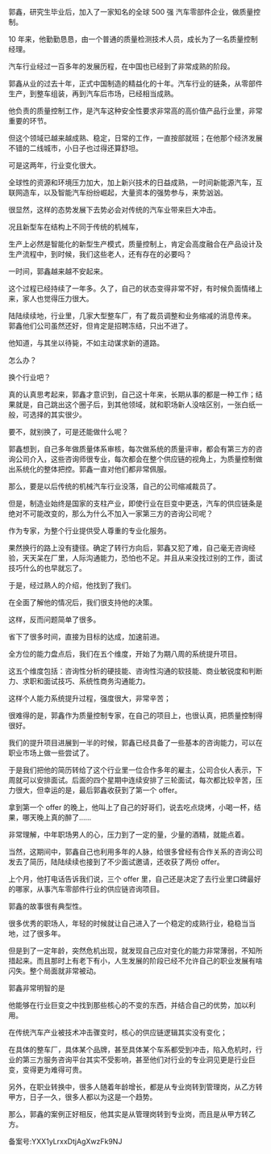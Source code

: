 郭鑫，研究生毕业后，加入了一家知名的全球 500 强 汽车零部件企业，做质量控制。

10 年来，他勤勤恳恳，由一个普通的质量检测技术人员，成长为了一名质量控制经理。

汽车行业经过一百多年的发展历程，在中国也已经到了非常成熟的阶段。

郭鑫从业的过去十年，正式中国制造的精益化的十年。汽车行业的链条，从零部件生产，到整车组装，再到汽车后市场，已经相当成熟。

他负责的质量控制工作，是汽车这种安全性要求非常高的高价值产品行业里，非常重要的环节。

但这个领域已越来越成熟、稳定，日常的工作，一直按部就班；在他那个经济发展不错的二线城市，小日子也过得还算舒坦。

可是这两年，行业变化很大。

全球性的资源和环境压力加大，加上新兴技术的日益成熟，一时间新能源汽车，互联网造车，以及智能汽车纷纷崛起，大量资本的强势参与，来势汹汹。

很显然，这样的态势发展下去势必会对传统的汽车业带来巨大冲击。

况且新型车在结构上不同于传统的机械车，

生产上必然是智能化的新型生产模式，质量控制上，肯定会高度融合在产品设计及生产流程中，到时候，我们这些老人，还有存在的必要吗？

一时间，郭鑫越来越不安起来。

这个过程已经持续了一年多。久了，自己的状态变得非常不好，有时候负面情绪上来，家人也觉得压力很大。

陆陆续续地，行业里，几家大型整车厂，有了裁员调整和业务缩减的消息传来。 郭鑫他们公司虽然还好，但肯定是招聘冻结，只出不进了。

他知道，与其坐以待毙，不如主动谋求新的道路。

怎么办？

换个行业吧？

真的认真思考起来，郭鑫才意识到，自己这十年来，长期从事的都是一种工作；结果就是，自己跳出这个圈子后，到其他领域，就和职场新人没啥区别，一张白纸一般，可选择的其实很少。

要不，就别换了，可是还能做什么呢？

郭鑫想到，自己多年做质量体系审核，每次做系统的质量评审，都会有第三方的咨询公司介入，这些咨询师很专业，每次都会在整个供应链的视角上，为质量控制做出系统化的整体把控。郭鑫一直对他们都非常佩服。

那么，要是以后传统的机械汽车行业没落，自己的公司缩减裁员了。

但是，制造业始终是国家的支柱产业，即使行业在巨变中更迭，汽车的供应链条是绝对不可能改变的，那么为什么不加入一家第三方的咨询公司呢？

作为专家，为整个行业提供受人尊重的专业化服务。

果然换行的路上没有捷径。确定了转行方向后，郭鑫又犯了难，自己毫无咨询经验，天天呆在厂里，人际沟通能力，恐怕也不足。并且从来没找过别的工作，面试技巧什么的也早就忘了。

于是，经过熟人的介绍，他找到了我们。

在全面了解他的情况后，我们很支持他的决策。

这样，反而问题简单了很多。

省下了很多时间，直接为目标的达成，加速前进。

全方位的能力盘点后，我们在五个维度，开始了为期八周的系统提升项目。

这五个维度包括：咨询性分析的硬技能、咨询性沟通的软技能、商业敏锐度和判断力、求职和面试技巧、系统性商务沟通能力。

这样个人能力系统提升过程，强度很大，非常辛苦；

很难得的是，郭鑫作为质量控制专家，在自己的项目上，也很认真，把质量控制得很好。

我们的提升项目进展到一半的时候，郭鑫已经具备了一些基本的咨询能力，可以在职业市场上做一些尝试了。

于是我们把他的简历转给了这个行业里一位合作多年的雇主，公司合伙人表示，下周就可以安排面试。后面的四个星期中连续安排了三轮面试，每次都比较辛苦，压力很大，但幸运的是，最后郭鑫收获到了第一个 offer。

拿到第一个 offer 的晚上，他叫上了自己的好哥们，说去吃点烧烤，小喝一杯，结果，哪天晚上真的醉了……

非常理解，中年职场男人的心，压力到了一定的量，少量的酒精，就能点着。

当然，这期间中，郭鑫自己也利用多年的人脉，给很多曾经有合作关系的咨询公司发去了简历，陆陆续续也接到了不少面试邀请，还收获了两份 offer。

上个月，他打电话告诉我们说，三个 offer 里，自己还是决定了去行业里口碑最好的哪家，从事汽车零部件行业的供应链咨询项目。

郭鑫的故事很有典型性。

很多优秀的职场人，年轻的时候就让自己进入了一个稳定的成熟行业，稳稳当当地，过了很多年。

但是到了一定年龄，突然危机出现，就发现自己应对变化的能力非常薄弱，不知所措起来。而且那时上有老下有小，人生发展的阶段已经不允许自己的职业发展有啥闪失。整个局面就非常被动。

郭鑫非常明智的是

他能够在行业巨变之中找到那些核心的不变的东西，并结合自己的优势，加以利用。

在传统汽车产业被技术冲击骤变时，核心的供应链逻辑其实没有变化；

在具体的整车厂，具体某个品牌，甚至具体某个车系都受到冲击，陷入危机时，行业的第三方服务咨询平台其实不受影响，甚至他们对行业的专业洞见更是行业巨变，变得更为难得可贵。

另外，在职业转换中，很多人随着年龄增长，都是从专业岗转到管理岗，从乙方转甲方，日子一久，很多人都以为这是一个趋势。

那么，郭鑫的案例正好相反，他其实是从管理岗转到专业岗，而且是从甲方转乙方。

备案号:YXX1yLrxxDtjAgXwzFk9NJ